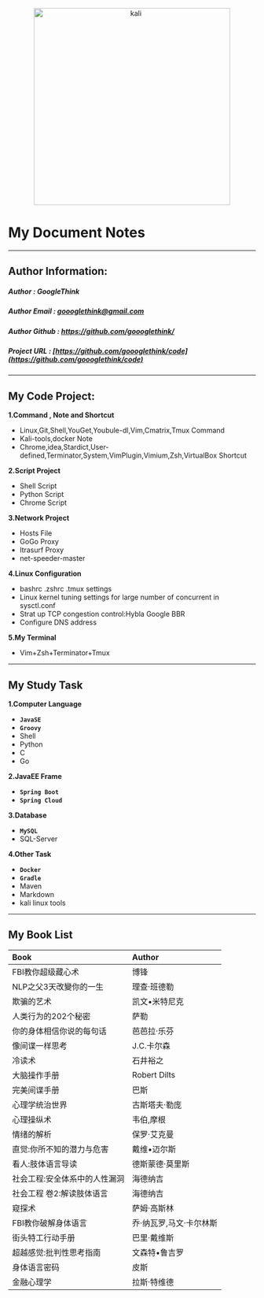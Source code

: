 <div align=center>
    <img src="https://github.com/goooglethink/code/blob/master/Pictures/kali.png" width = "400" alt="kali" />
</div>

My Document Notes
====

-------

Author Information:
----
##### Author : GoogleThink
##### Author Email : <goooglethink@gmail.com>
##### Author Github : <https://github.com/goooglethink/>
##### Project URL : [https://github.com/goooglethink/code](https://github.com/goooglethink/code)

-------

My Code Project:
----
__1.Command , Note and Shortcut__
- Linux,Git,Shell,YouGet,Youbule-dl,Vim,Cmatrix,Tmux Command
- Kali-tools,docker Note
- Chrome,idea,Stardict,User-defined,Terminator,System,VimPlugin,Vimium,Zsh,VirtualBox Shortcut

**2.Script Project**
+ Shell Script
+ Python Script
+ Chrome Script

__3.Network Project__
- Hosts File
- GoGo Proxy
- ltrasurf Proxy
- net-speeder-master

__4.Linux Configuration__
- bashrc .zshrc .tmux settings
- Linux kernel tuning settings for large number of concurrent in sysctl.conf
- Strat up TCP congestion control:Hybla Google BBR
- Configure DNS address

__5.My Terminal__
- Vim+Zsh+Terminator+Tmux

------

My Study Task
----
__1.Computer Language__
- __`JavaSE`__
- __`Groovy`__
- Shell
- Python
- C
- Go

__2.JavaEE Frame__
- __`Spring Boot`__
- __`Spring Cloud`__

__3.Database__
- __`MySQL`__
- SQL-Server

__4.Other Task__
- __`Docker`__
- __`Gradle`__
- Maven
- Markdown
- kali linux tools

----

My Book List
----
Book                          | Author
:---                          | :-----
FBI教你超级藏心术             | 博锋
NLP之父3天改變你的一生        | 理查‧班德勒
欺骗的艺术                    | 凯文•米特尼克
人类行为的202个秘密           | 萨勒
你的身体相信你说的每句话      | 芭芭拉·乐芬
像间谍一样思考                | J.C.卡尔森
冷读术                        | 石井裕之
大脑操作手册                  | Robert Dilts
完美间谍手册                  | 巴斯
心理学统治世界                | 古斯塔夫·勒庞
心理操纵术                    | 韦伯,摩根
情绪的解析                    | 保罗·艾克曼
直觉:你所不知的潜力与危害     | 戴维•迈尔斯
看人:肢体语言导读             | 德斯蒙德·莫里斯
社会工程:安全体系中的人性漏洞 | 海德纳吉
社会工程 卷2:解读肢体语言     | 海德纳吉
窥探术                        | 萨姆·高斯林
FBI教你破解身体语言           | 乔·纳瓦罗,马文·卡尔林斯
街头特工行动手册              | 巴里·戴维斯
超越感觉:批判性思考指南       | 文森特•鲁吉罗
身体语言密码                  | 皮斯
金融心理学                    | 拉斯·特维德
